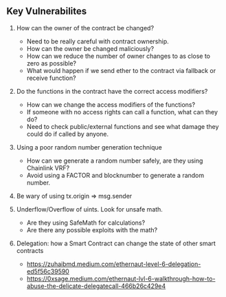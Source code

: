 ## Key Vulnerabilites
1. How can the owner of the contract be changed?
   - Need to be really careful with contract ownership.
   - How can the owner be changed maliciously? 
   - How can we reduce the number of owner changes to as close to zero as possible?
   - What would happen if we send ether to the contract via fallback or receive function?

2. Do the functions in the contract have the correct access modifiers?
   - How can we change the access modifiers of the functions?
   - If someone with no access rights can call a function, what can they do?
   - Need to check public/external functions and see what damage they could do if called by anyone.
 
3. Using a poor random number generation technique
   - How can we generate a random number safely, are they using Chainlink VRF?
   - Avoid using a FACTOR and blocknumber to generate a random number.

4. Be wary of using tx.origin => msg.sender

5. Underflow/Overflow of uints. Look for unsafe math.
   - Are they using SafeMath for calculations?
   - Are there any possible exploits with the math?

6. Delegation: how a Smart Contract can change the state of other smart contracts
   - https://zuhaibmd.medium.com/ethernaut-level-6-delegation-ed5f56c39590
   - https://0xsage.medium.com/ethernaut-lvl-6-walkthrough-how-to-abuse-the-delicate-delegatecall-466b26c429e4